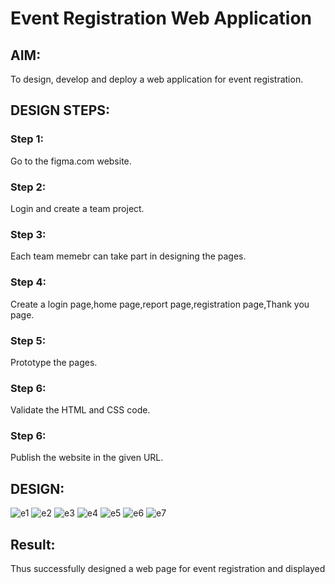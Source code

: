 # Event Registration Web Application

## AIM:
To design, develop and deploy a web application for event registration.

## DESIGN STEPS:

### Step 1:
Go to the figma.com website.

### Step 2:
Login and create a team project.

### Step 3:
Each team memebr can take part in designing the pages.

### Step 4:
Create a login page,home page,report page,registration page,Thank you page.

### Step 5:
Prototype the pages.
### Step 6:

Validate the HTML and CSS code.

### Step 6:

Publish the website in the given URL.

## DESIGN:

![e1](https://user-images.githubusercontent.com/119560261/215316731-5dcf3754-dc68-46c9-82ba-c38eab58e603.png)
![e2](https://user-images.githubusercontent.com/119560261/215316735-63394159-a74b-48dc-a91f-3ea1e5c035ca.png)
![e3](https://user-images.githubusercontent.com/119560261/215316743-d7744fed-6d58-4699-bdad-4cc38c1c40a1.png)
![e4](https://user-images.githubusercontent.com/119560261/215316759-6ee86e6e-4a12-44ce-b58a-afb2f1b97b1d.png)
![e5](https://user-images.githubusercontent.com/119560261/215316767-00e1fe6f-cdc1-4996-b71d-f45de747430d.png)
![e6](https://user-images.githubusercontent.com/119560261/215316778-26155aad-3746-4a1a-b4ab-ce2489501cde.png)
![e7](https://user-images.githubusercontent.com/119560261/215316795-77cc552c-16ce-4b3d-a91d-1a3a1e6f635e.png)



## Result:
Thus successfully designed a web page for event registration and displayed
